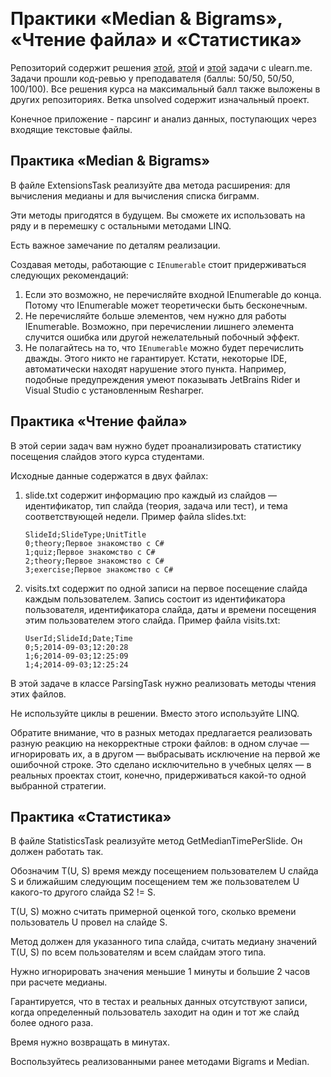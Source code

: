 ﻿﻿
# ﻿Практики «Median & Bigrams», «Чтение файла» и «Статистика»
Репозиторий содержит решения [этой](https://ulearn.me/course/basicprogramming2/Praktika_Median_Bigrams__aa32b282-f8b0-47e2-a16b-510f566f36e5), [этой](https://ulearn.me/course/basicprogramming2/Praktika_Chtenie_fayla__0217848c-5227-415f-a9d2-4c7e41111601) и [этой](https://ulearn.me/course/basicprogramming2/Praktika_Statistika__5181e761-87e7-4914-a963-6fe78c5c7fbc) задачи с ulearn.me.
Задачи прошли код-ревью у преподавателя (баллы: 50/50, 50/50, 100/100). Все решения курса на максимальный балл также выложены в других репозиториях.
Ветка unsolved содержит изначальный проект.

Конечное приложение - парсинг и анализ данных, поступающих через входящие текстовые файлы.

## Практика «Median & Bigrams»

В файле ExtensionsTask реализуйте два метода расширения: для вычисления медианы и для вычисления списка биграмм.

Эти методы пригодятся в будущем. Вы сможете их использовать на ряду и в перемешку с остальными методами LINQ.

Есть важное замечание по деталям реализации.

Создавая методы, работающие с  `IEnumerable`  стоит придерживаться следующих рекомендаций:

1.  Если это возможно, не перечисляйте входной IEnumerable до конца. Потому что IEnumerable может теоретически быть бесконечным.
2.  Не перечисляйте больше элементов, чем нужно для работы IEnumerable. Возможно, при перечислении лишнего элемента случится ошибка или другой нежелательный побочный эффект.
3.  Не полагайтесь на то, что  `IEnumerable`  можно будет перечислить дважды. Этого никто не гарантирует. Кстати, некоторые IDE, автоматически находят нарушение этого пункта. Например, подобные предупреждения умеют показывать JetBrains Rider и Visual Studio с установленным Resharper.

## Практика «Чтение файла»

В этой серии задач вам нужно будет проанализировать статистику посещения слайдов этого курса студентами.

Исходные данные содержатся в двух файлах:

1.  slide.txt содержит информацию про каждый из слайдов — идентификатор, тип слайда (теория, задача или тест), и тема соответствующей недели. Пример файла slides.txt:
    
    ```
    SlideId;SlideType;UnitTitle
    0;theory;Первое знакомство с C#
    1;quiz;Первое знакомство с C#
    2;theory;Первое знакомство с C#
    3;exercise;Первое знакомство с C#
    ```
    
2.  visits.txt содержит по одной записи на первое посещение слайда каждым пользователем. Запись состоит из идентификатора пользователя, идентификатора слайда, даты и времени посещения этим пользователем этого слайда. Пример файла visits.txt:
    
    ```
    UserId;SlideId;Date;Time
    0;5;2014-09-03;12:20:28
    1;6;2014-09-03;12:25:09
    1;4;2014-09-03;12:25:24
    ```
    

В этой задаче в классе ParsingTask нужно реализовать методы чтения этих файлов.

Не используйте циклы в решении. Вместо этого используйте LINQ.

Обратите внимание, что в разных методах предлагается реализовать разную реакцию на некорректные строки файлов: в одном случае — игнорировать их, а в другом — выбрасывать исключение на первой же ошибочной строке. Это сделано исключительно в учебных целях — в реальных проектах стоит, конечно, придерживаться какой-то одной выбранной стратегии.

## Практика «Статистика»
В файле StatisticsTask реализуйте метод GetMedianTimePerSlide. Он должен работать так.

Обозначим T(U, S) время между посещением пользователем U слайда S и ближайшим следующим посещением тем же пользователем U какого-то другого слайда S2 != S.

T(U, S) можно считать примерной оценкой того, сколько времени пользователь U провел на слайде S.

Метод должен для указанного типа слайда, считать медиану значений T(U, S) по всем пользователям и всем слайдам этого типа.

Нужно игнорировать значения меньшие 1 минуты и большие 2 часов при расчете медианы.

Гарантируется, что в тестах и реальных данных отсутствуют записи, когда определенный пользователь заходит на один и тот же слайд более одного раза.

Время нужно возвращать в минутах.

Воспользуйтесь реализованными ранее методами Bigrams и Median.
